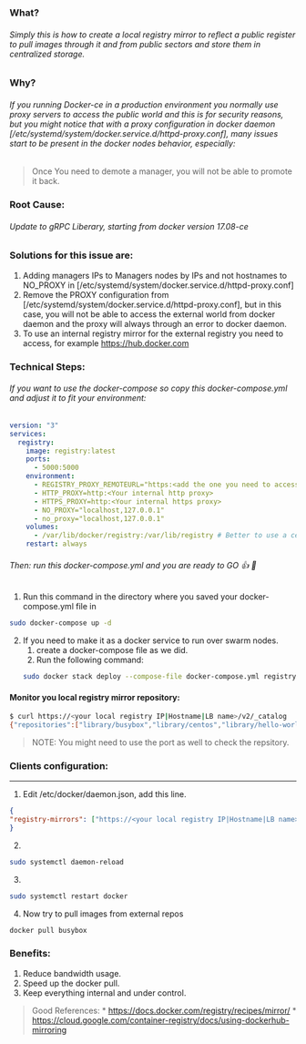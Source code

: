 ### What?
###### Simply this is how to create a local registry mirror to reflect a public register to pull images through it and from public sectors and store them in centralized storage.

### Why?
###### If you running Docker-ce in a production environment you normally use proxy servers to access the public world and this is for security reasons, but you might notice that with a proxy configuration in docker daemon [/etc/systemd/system/docker.service.d/httpd-proxy.conf], many issues start to be present in the docker nodes behavior, especially:
> Once You need to demote a manager, you will not be able to promote it back.

### Root Cause:
###### Update to gRPC Liberary, starting from docker version 17.08-ce

### Solutions for this issue are:
1. Adding managers IPs to Managers nodes by IPs and not hostnames to NO_PROXY in [/etc/systemd/system/docker.service.d/httpd-proxy.conf]
2. Remove the PROXY configuration from [/etc/systemd/system/docker.service.d/httpd-proxy.conf], but in this case, you will not be able to access the external world from docker daemon and the proxy will always through an error to docker daemon.
3. To use an internal registry mirror for the external registry you need to access, for example https://hub.docker.com

### Technical Steps:
###### If you want to use the docker-compose so copy this docker-compose.yml and adjust it to fit your environment:
```yaml
version: "3"
services:
  registry:
    image: registry:latest
    ports:
      - 5000:5000
    environment:
      - REGISTRY_PROXY_REMOTEURL="https:<add the one you need to access>"
      - HTTP_PROXY=http:<Your internal http proxy>
      - HTTPS_PROXY=http:<Your internal https proxy>
      - NO_PROXY="localhost,127.0.0.1"
      - no_proxy="localhost,127.0.0.1"
    volumes:
      - /var/lib/docker/registry:/var/lib/registry # Better to use a centerlaized storage
    restart: always
```
###### Then: run this docker-compose.yml and you are ready to GO :+1: :metal:
1. Run this command in the directory where you saved your docker-compose.yml file in
```bash
sudo docker-compose up -d
```
2. If you need to make it as a docker service to run over swarm nodes.
    1. create a docker-compose file as we did.
    2. Run the following command:
    ```bash
    sudo docker stack deploy --compose-file docker-compose.yml registry
    ```

#### Monitor you local registry mirror repository:
```bash
$ curl https://<your local registry IP|Hostname|LB name>/v2/_catalog
{"repositories":["library/busybox","library/centos","library/hello-world"]}
```
> NOTE: You might need to use the port as well to check the repsitory.

### Clients configuration:
--------------------------------------
1. Edit /etc/docker/daemon.json, add this line.
```json
{
"registry-mirrors": ["https://<your local registry IP|Hostname|LB name>"]
}
```
2. 
```bash
sudo systemctl daemon-reload
```
3. 
```bash
sudo systemctl restart docker
```
4. Now try to pull images from external repos
```bash
docker pull busybox
```

### Benefits:
1. Reduce bandwidth usage.
2. Speed up the docker pull.
3. Keep everything internal and under control.

> Good References:
    *  https://docs.docker.com/registry/recipes/mirror/
    *  https://cloud.google.com/container-registry/docs/using-dockerhub-mirroring
